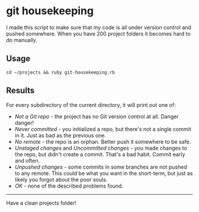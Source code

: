 # git housekeeping

I made this script to make sure that my code is all under version control and pushed somewhere. When you have 200 project folders it becomes hard to do manually.

## Usage

    cd ~/projects && ruby git-housekeeping.rb

## Results

For every subdirectory of the current directory, it will print out one of:

* *Not a Git repo* - the project has no Git version control at all. Danger danger!
* *Never committed* - you initialized a repo, but there's not a single commit in it. Just as bad as the previous one.
* *No remote* - the repo is an orphan. Better push it somewhere to be safe.
* *Unstaged changes* and *Uncommitted changes* - you made changes to the repo, but didn't create a commit. That's a bad habit. Commit early and often.
* *Unpushed changes* - some commits in some branches are not pushed to any remote. This could be what you want in the short-term, but just as likely you forgot about the poor souls.
* *OK* - none of the described problems found.


* * *

Have a clean projects folder!



